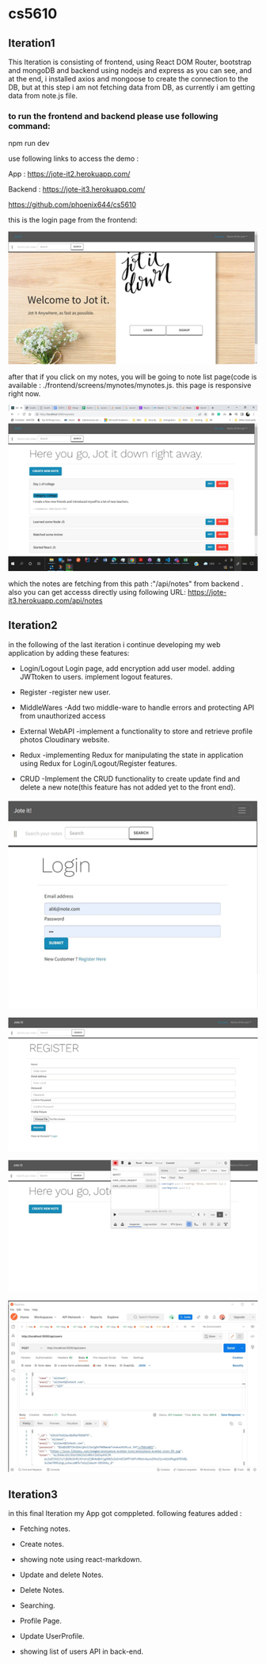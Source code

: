 # cs5610
## Iteration1

This Iteration is consisting of frontend, using React DOM Router, bootstrap and mongoDB and backend using nodejs and express as you can see, 
and at the end, i installed axios and mongoose to create the connection to the DB, 
but at this step i am not fetching data from DB, as currently i am getting data from note.js file. 

### to run the frontend and backend please use following command:

npm run dev

use following links to access the demo :


App : https://jote-it2.herokuapp.com/

Backend : https://jote-it3.herokuapp.com/

https://github.com/phoenix644/cs5610


this is the login page from the frontend:

![](screenshots/login.jpg)


after that if you click on my notes, you will be going to note list page(code is available : ./frontend/screens/mynotes/mynotes.js.
this page is responsive right now. 

![](screenshots/Mynotes%20page.jpg)


which the notes are fetching from this path :"/api/notes" from backend .
also you can get accesss directly using following URL: https://jote-it3.herokuapp.com/api/notes

## Iteration2

in the following of the last iteration i continue developing my web application by adding these features:
* Login/Logout
    Login page, add encryption
    add user model.
    adding JWTtoken to users.
    implement logout features.
* Register
    -register new user.
    
    
* MiddleWares 
    -Add two middle-ware to handle errors and protecting API from unauthorized access
    
    
* External WebAPI
    -implement a functionality to store and retrieve profile photos Cloudinary website.
    
* Redux
    -implementing Redux for manipulating the state in application using Redux for Login/Logout/Register features.
    
    
* CRUD
    -Implement the CRUD functionality to create update find and delete a new note(this feature has not added yet to the front end).
   

![](screenshots/loginpage.jpg)

![](screenshots/register.jpg)

![](screenshots/redux.jpg)

![](screenshots/createuser.jpg)

## Iteration3

in this final Iteration my App got comppleted.
following features added :

* Fetching notes.

* Create notes.
* showing note using react-markdown.

* Update and delete Notes.
* Delete Notes.
* Searching.
* Profile Page.
* Update UserProfile.
* showing list of users API in back-end.

